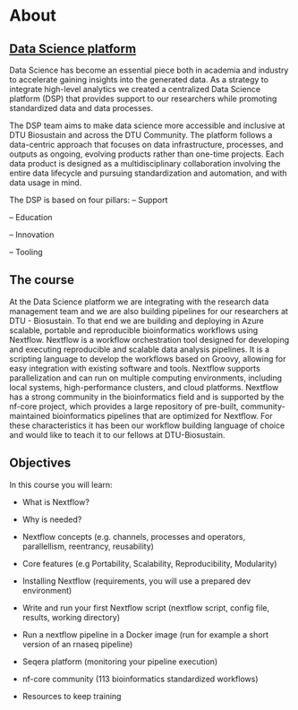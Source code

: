 # About

## [Data Science platform](https://www.biosustain.dtu.dk/technologies/informatics/data-science-platform)

Data Science has become an essential piece both in academia and industry to accelerate gaining insights into the generated data. As a strategy to integrate high-level analytics we created a centralized Data Science platform (DSP) that provides support to our researchers while promoting standardized data and data processes.

The DSP team aims to make data science more accessible and inclusive at DTU Biosustain and across the DTU Community. The platform follows a data-centric approach that focuses on data infrastructure, processes, and outputs as ongoing, evolving products rather than one-time projects. Each data product is designed as a multidisciplinary collaboration involving the entire data lifecycle and pursuing standardization and automation, and with data usage in mind. 

The DSP is based on four pillars: 
– Support 

– Education 

– Innovation 

– Tooling

## The course 
At the Data Science platform we are integrating with the research data management team and we are also building pipelines for our researchers at DTU - Biosustain. To that end we are building and deploying in Azure scalable, portable and reproducible bioinformatics workflows using Nextflow. Nextflow is a workflow orchestration tool designed for developing and executing reproducible and scalable data analysis pipelines. It is a scripting language to develop the workflows based on Groovy, allowing for easy integration with existing software and tools. Nextflow supports parallelization and can run on multiple computing environments, including local systems, high-performance clusters, and cloud platforms. Nextflow has a strong community in the bioinformatics field and is supported by the nf-core project, which provides a large repository of pre-built, community-maintained bioinformatics pipelines that are optimized for Nextflow. For these characteristics it has been our workflow building language of choice and would like to teach it to our fellows at DTU-Biosustain.

## Objectives

In this course you will learn:

- What is Nextflow?

- Why is needed?

- Nextflow concepts (e.g. channels, processes and operators, parallellism, reentrancy, reusability)

- Core features (e.g Portability, Scalability, Reproducibility, Modularity)

- Installing Nextflow (requirements, you will use a prepared dev environment)

- Write and run your first Nextflow script (nextflow script, config file, results, working directory)

- Run a nextflow pipeline in a Docker image (run for example a short version of an rnaseq pipeline)

- Seqera platform (monitoring your pipeline execution)

- nf-core community (113 bioinformatics standardized workflows)

- Resources to keep training
